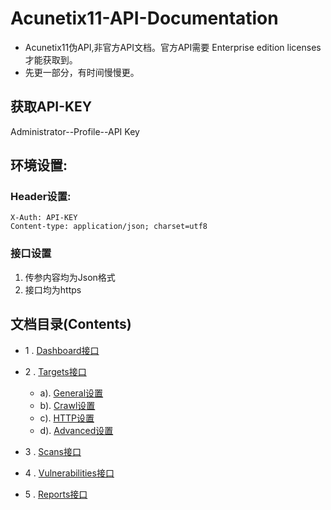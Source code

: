 # Acunetix11-API-Documentation

* Acunetix11伪API,非官方API文档。官方API需要 Enterprise edition licenses才能获取到。
* 先更一部分，有时间慢慢更。

## 获取API-KEY
Administrator--Profile--API Key

## 环境设置:

### Header设置:

```
X-Auth: API-KEY
Content-type: application/json; charset=utf8
```

### 接口设置
1. 传参内容均为Json格式
2. 接口均为https

## 文档目录(Contents)

* 1 . [Dashboard接口](https://github.com/benderpan/Acunetix11-API-Documentation/blob/master/Document/Dashboard.md)
* 2 . [Targets接口](https://github.com/benderpan/Acunetix11-API-Documentation/blob/master/Document/Targets/main.md)
    
    * a). [General设置](https://github.com/benderpan/Acunetix11-API-Documentation/blob/master/Document/Targets/scan.md)
    * b). [Crawl设置](https://github.com/benderpan/Acunetix11-API-Documentation/blob/master/Document/Targets/scan.md)
    * c). [HTTP设置](https://github.com/benderpan/Acunetix11-API-Documentation/blob/master/Document/Targets/scan.md)
    * d). [Advanced设置](https://github.com/benderpan/Acunetix11-API-Documentation/blob/master/Document/Targets/scan.md)
* 3 . [Scans接口](https://github.com/benderpan/Acunetix11-API-Documentation/blob/master/Document/Scans/main.md)
* 4 . [Vulnerabilities接口](https://github.com/benderpan/Acunetix11-API-Documentation/blob/master/Document/Vulnerabilities/main.md)
* 5 . [Reports接口](https://github.com/benderpan/Acunetix11-API-Documentation/blob/master/Document/Reports/main.md)
     

